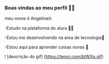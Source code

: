 ### Boas vindas ao meu perfil 🦇🦇
meu nome é Angelina🤓

-Estudo na plataforma do alura 🥳🥳

-Estou me desenvolvendo na area de tecnologia🤖

-Estou aqui para aprender coisas novas 🙉

! [descrição do gif] (https://tenor.com/btWXp.gif)
  
